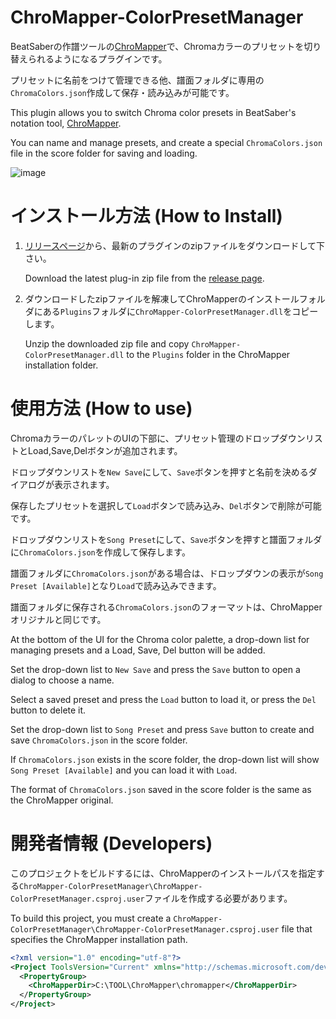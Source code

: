 # ChroMapper-ColorPresetManager

BeatSaberの作譜ツールの[ChroMapper](https://github.com/Caeden117/ChroMapper)で、Chromaカラーのプリセットを切り替えられるようになるプラグインです。

プリセットに名前をつけて管理できる他、譜面フォルダに専用の`ChromaColors.json`作成して保存・読み込みが可能です。


This plugin allows you to switch Chroma color presets in BeatSaber's notation tool, [ChroMapper](https://github.com/Caeden117/ChroMapper).

You can name and manage presets, and create a special `ChromaColors.json` file in the score folder for saving and loading.

![image](https://github.com/rynan4818/ChroMapper-ColorPresetManager/assets/14249877/e87851fb-b900-4f99-9ea9-28b44e9e1913)


# インストール方法 (How to Install)

1. [リリースページ](https://github.com/rynan4818/ChroMapper-ColorPresetManager/releases)から、最新のプラグインのzipファイルをダウンロードして下さい。

    Download the latest plug-in zip file from the [release page](https://github.com/rynan4818/ChroMapper-ColorPresetManager/releases).

2. ダウンロードしたzipファイルを解凍してChroMapperのインストールフォルダにある`Plugins`フォルダに`ChroMapper-ColorPresetManager.dll`をコピーします。

    Unzip the downloaded zip file and copy `ChroMapper-ColorPresetManager.dll` to the `Plugins` folder in the ChroMapper installation folder.

# 使用方法 (How to use)

ChromaカラーのパレットのUIの下部に、プリセット管理のドロップダウンリストとLoad,Save,Delボタンが追加されます。

ドロップダウンリストを`New Save`にして、`Save`ボタンを押すと名前を決めるダイアログが表示されます。

保存したプリセットを選択して`Load`ボタンで読み込み、`Del`ボタンで削除が可能です。

ドロップダウンリストを`Song Preset`にして、`Save`ボタンを押すと譜面フォルダに`ChromaColors.json`を作成して保存します。

譜面フォルダに`ChromaColors.json`がある場合は、ドロップダウンの表示が`Song Preset [Available]`となり`Load`で読み込みできます。

譜面フォルダに保存される`ChromaColors.json`のフォーマットは、ChroMapperオリジナルと同じです。



At the bottom of the UI for the Chroma color palette, a drop-down list for managing presets and a Load, Save, Del button will be added.

Set the drop-down list to `New Save` and press the `Save` button to open a dialog to choose a name.

Select a saved preset and press the `Load` button to load it, or press the `Del` button to delete it.

Set the drop-down list to `Song Preset` and press `Save` button to create and save `ChromaColors.json` in the score folder.

If `ChromaColors.json` exists in the score folder, the drop-down list will show `Song Preset [Available]` and you can load it with `Load`.

The format of `ChromaColors.json` saved in the score folder is the same as the ChroMapper original.

# 開発者情報 (Developers)
このプロジェクトをビルドするには、ChroMapperのインストールパスを指定する`ChroMapper-ColorPresetManager\ChroMapper-ColorPresetManager.csproj.user`ファイルを作成する必要があります。

To build this project, you must create a `ChroMapper-ColorPresetManager\ChroMapper-ColorPresetManager.csproj.user` file that specifies the ChroMapper installation path.

```xml
<?xml version="1.0" encoding="utf-8"?>
<Project ToolsVersion="Current" xmlns="http://schemas.microsoft.com/developer/msbuild/2003">
  <PropertyGroup>
    <ChroMapperDir>C:\TOOL\ChroMapper\chromapper</ChroMapperDir>
  </PropertyGroup>
</Project>
```
